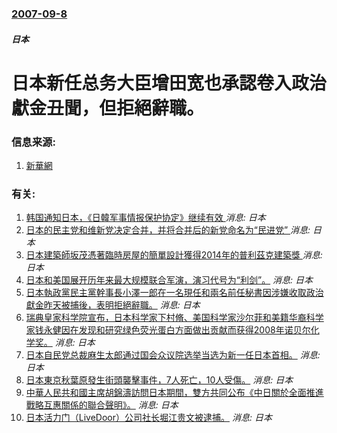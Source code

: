 ### [2007-09-8](/news/2007/09/8/index.md)

##### 日本
# 日本新任总务大臣增田宽也承認卷入政治獻金丑聞，但拒絕辭職。




### 信息来源:

1. [新華網](http://news.xinhuanet.com/newscenter/2007-09/09/content_6690343.htm)

### 有关:

1. [ 韩国通知日本，《日韓军事情报保护协定》继续有效 ](/zh/news/2019/11/22/韩国通知日本-日韓军事情报保护协定-继续有效.md) _消息: 日本_
2. [日本的民主党和维新党决定合并，并将合并后的新党命名为“民进党” ](/zh/news/2016/03/14/日本的民主党和维新党决定合并-并将合并后的新党命名为-民进党.md) _消息: 日本_
3. [日本建築師坂茂憑著臨時房屋的簡單設計獲得2014年的普利茲克建築獎 ](/zh/news/2014/03/25/日本建築師坂茂憑著臨時房屋的簡單設計獲得2014年的普利茲克建築獎.md) _消息: 日本_
4. [ 日本和美国展开历年来最大规模联合军演，演习代号为“利剑”。](/zh/news/2010/12/3/日本和美国展开历年来最大规模联合军演-演习代号为-利剑.md) _消息: 日本_
5. [ 日本執政黨民主黨幹事長小澤一郎在一名現任和兩名前任秘書因涉嫌收取政治獻金昨天被捕後，表明拒絕辭職。](/zh/news/2010/01/16/日本執政黨民主黨幹事長小澤一郎在一名現任和兩名前任秘書因涉嫌收取政治獻金昨天被捕後-表明拒絕辭職.md) _消息: 日本_
6. [瑞典皇家科学院宣布，日本科学家下村脩、美国科学家沙尔菲和美籍华裔科学家钱永健因在发现和研究绿色荧光蛋白方面做出贡献而获得2008年诺贝尔化学奖。](/zh/news/2008/10/8/瑞典皇家科学院宣布-日本科学家下村脩-美国科学家沙尔菲和美籍华裔科学家钱永健因在发现和研究绿色荧光蛋白方面做出贡献而获得.md) _消息: 日本_
7. [日本自民党总裁麻生太郎通过国会众议院选举当选为新一任日本首相。](/zh/news/2008/09/24/日本自民党总裁麻生太郎通过国会众议院选举当选为新一任日本首相.md) _消息: 日本_
8. [日本東京秋葉原發生街頭襲擊事件，7人死亡，10人受傷。](/zh/news/2008/06/8/日本東京秋葉原發生街頭襲擊事件-7人死亡-10人受傷.md) _消息: 日本_
9. [中華人民共和國主席胡錦濤訪問日本期間，雙方共同公布《中日關於全面推進戰略互惠關係的聯合聲明》。](/zh/news/2008/05/7/中華人民共和國主席胡錦濤訪問日本期間-雙方共同公布-中日關於全面推進戰略互惠關係的聯合聲明.md) _消息: 日本_
10. [日本活力门（LiveDoor）公司社长堀江贵文被逮捕。](/zh/news/2006/01/23/日本活力门-LiveDoor-公司社长堀江贵文被逮捕.md) _消息: 日本_
